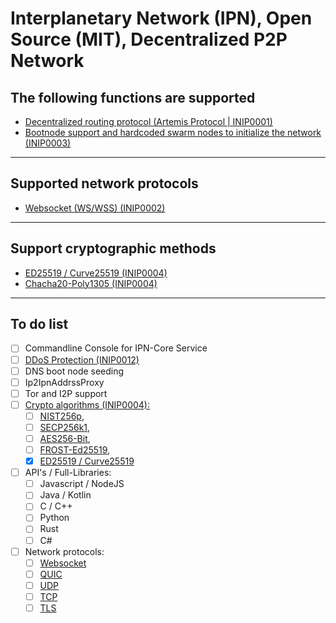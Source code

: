 # Interplanetary Network (IPN), Open Source (MIT), Decentralized P2P Network

## The following functions are supported
- [Decentralized routing protocol (Artemis Protocol | INIP0001)](https://github.com/fluffelpuff/ipncore/blob/main/inips/inip_0001_de.mediawiki)
- [Bootnode support and hardcoded swarm nodes to initialize the network (INIP0003)](https://github.com/fluffelpuff/ipncore/blob/main/inips/inip_0003_de.mediawiki)
---


## Supported network protocols
- [Websocket (WS/WSS) (INIP0002)](https://github.com/fluffelpuff/ipncore/blob/main/inips/inip_0002_de.mediawiki)
---


## Support cryptographic methods
- [ED25519 / Curve25519 (INIP0004)](https://github.com/fluffelpuff/ipncore/blob/main/inips/inip_0004_de.mediawiki)
- [Chacha20-Poly1305 (INIP0004)](https://github.com/fluffelpuff/ipncore/blob/main/inips/inip_0004_de.mediawiki)
---


## To do list
- [ ] Commandline Console for IPN-Core Service
- [ ] [DDoS Protection (INIP0012)](https://github.com/fluffelpuff/ipncore/blob/main/inips/inip_0012_de.mediawiki)
- [ ] DNS boot node seeding
- [ ] Ip2IpnAddrssProxy
- [ ] Tor and I2P support
- [ ] [Crypto algorithms (INIP0004):](https://github.com/fluffelpuff/ipncore/blob/main/inips/inip_0004_de.mediawiki)
  - [ ] [NIST256p](https://github.com/xiawu/secp256r1-node#readme),
  - [ ] [SECP256k1](https://github.com/paulmillr/noble-secp256k1),
  - [ ] [AES256-Bit](https://github.com/brix/crypto-js),
  - [ ] [FROST-Ed25519](https://docs.rs/frost-dalek/latest/frost_dalek/),
  - [X] [ED25519 / Curve25519](https://github.com/paixaop/node-sodium#readme)
- [ ] API's / Full-Libraries:
  - [ ] Javascript / NodeJS
  - [ ] Java / Kotlin
  - [ ] C / C++
  - [ ] Python
  - [ ] Rust
  - [ ] C#
- [ ] Network protocols:
  - [ ] [Websocket](https://en.wikipedia.org/wiki/WebSocket)
  - [ ] [QUIC](https://en.wikipedia.org/wiki/QUIC)
  - [ ] [UDP](https://en.wikipedia.org/wiki/User_Datagram_Protocol)
  - [ ] [TCP](https://en.wikipedia.org/wiki/Transmission_Control_Protocol)
  - [ ] [TLS](https://en.wikipedia.org/wiki/Transport_Layer_Security)
